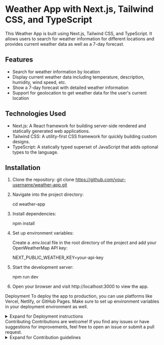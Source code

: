 # Weather App with Next.js, Tailwind CSS, and TypeScript

This Weather App is built using Next.js, Tailwind CSS, and TypeScript. It allows users to search for weather information for different locations and provides current weather data as well as a 7-day forecast.

## Features

- Search for weather information by location
- Display current weather data including temperature, description, humidity, wind speed, etc.
- Show a 7-day forecast with detailed weather information
- Support for geolocation to get weather data for the user's current location

## Technologies Used

- Next.js: A React framework for building server-side rendered and statically generated web applications.
- Tailwind CSS: A utility-first CSS framework for quickly building custom designs.
- TypeScript: A statically typed superset of JavaScript that adds optional types to the language.

## Installation

1. Clone the repository:
   git clone https://github.com/your-username/weather-app.git
   
2. Navigate into the project directory:
   
   cd weather-app

3. Install dependencies:
   
   npm install

4. Set up environment variables:

   Create a .env.local file in the root directory of the project and add your OpenWeatherMap API key:
   
   NEXT_PUBLIC_WEATHER_KEY=your-api-key



5. Start the development server:
   
   npm run dev

6. Open your browser and visit http://localhost:3000 to view the app.

Deployment
To deploy the app to production, you can use platforms like Vercel, Netlify, or GitHub Pages. Make sure to set up environment variables in your deployment environment as well.

<details>
<summary>Expand for Deployment instructions</summary>
Choose your preferred deployment platform (e.g., Vercel, Netlify, GitHub Pages).
Configure your deployment settings and environment variables, including the API key.
Deploy the app to your chosen platform.
</details>
Contributing
Contributions are welcome! If you find any issues or have suggestions for improvements, feel free to open an issue or submit a pull request.

<details>
<summary>Expand for Contribution guidelines</summary>
Fork the repository.
Create a new branch for your feature or bug fix.
Make your changes and ensure the code passes any existing tests.
Submit a pull request with a clear description of your changes.
</details>
